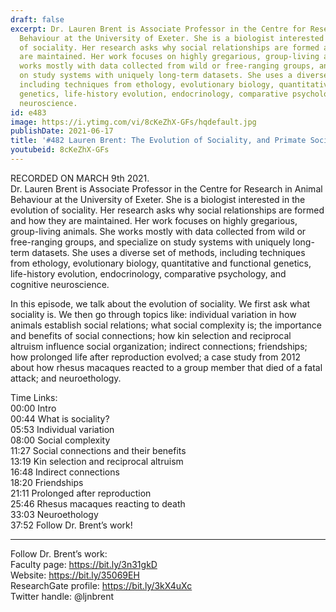 ```yaml
---
draft: false
excerpt: Dr. Lauren Brent is Associate Professor in the Centre for Research in Animal
  Behaviour at the University of Exeter. She is a biologist interested in the evolution
  of sociality. Her research asks why social relationships are formed and how they
  are maintained. Her work focuses on highly gregarious, group-living animals. She
  works mostly with data collected from wild or free-ranging groups, and specialize
  on study systems with uniquely long-term datasets. She uses a diverse set of methods,
  including techniques from ethology, evolutionary biology, quantitative and functional
  genetics, life-history evolution, endocrinology, comparative psychology, and cognitive
  neuroscience.
id: e483
image: https://i.ytimg.com/vi/8cKeZhX-GFs/hqdefault.jpg
publishDate: 2021-06-17
title: '#482 Lauren Brent: The Evolution of Sociality, and Primate Societies'
youtubeid: 8cKeZhX-GFs
---
```

RECORDED ON MARCH 9th 2021.  
Dr. Lauren Brent is Associate Professor in the Centre for Research in Animal Behaviour at the University of Exeter. She is a biologist interested in the evolution of sociality. Her research asks why social relationships are formed and how they are maintained. Her work focuses on highly gregarious, group-living animals. She works mostly with data collected from wild or free-ranging groups, and specialize on study systems with uniquely long-term datasets. She uses a diverse set of methods, including techniques from ethology, evolutionary biology, quantitative and functional genetics, life-history evolution, endocrinology, comparative psychology, and cognitive neuroscience.

In this episode, we talk about the evolution of sociality. We first ask what sociality is. We then go through topics like: individual variation in how animals establish social relations; what social complexity is; the importance and benefits of social connections; how kin selection and reciprocal altruism influence social organization; indirect connections; friendships; how prolonged life after reproduction evolved; a case study from 2012 about how rhesus macaques reacted to a group member that died of a fatal attack; and neuroethology.

Time Links:  
00:00 Intro  
00:44  What is sociality?  
05:53  Individual variation  
08:00  Social complexity  
11:27  Social connections and their benefits  
13:19  Kin selection and reciprocal altruism  
16:48  Indirect connections  
18:20  Friendships  
21:11  Prolonged after reproduction  
25:46  Rhesus macaques reacting to death  
33:03  Neuroethology  
37:52  Follow Dr. Brent’s work!

---

Follow Dr. Brent’s work:  
Faculty page: https://bit.ly/3n31gkD  
Website: https://bit.ly/35069EH  
ResearchGate profile: https://bit.ly/3kX4uXc  
Twitter handle: @ljnbrent
